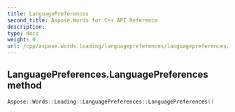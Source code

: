```yaml
---
title: LanguagePreferences
second_title: Aspose.Words for C++ API Reference
description: 
type: docs
weight: 0
url: /cpp/aspose.words.loading/languagepreferences/languagepreferences/
---
```

## LanguagePreferences.LanguagePreferences method




```cpp
Aspose::Words::Loading::LanguagePreferences::LanguagePreferences()
```

